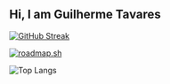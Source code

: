 ## Hi, I am Guilherme Tavares

[![GitHub Streak](https://github-readme-streak-stats.herokuapp.com?user=GuilhermeTavares13&theme=dark)](https://git.io/streak-stats)

[![roadmap.sh](https://roadmap.sh/card/wide/676dbd9270129741a86d63e4?variant=dark)](https://roadmap.sh)

![Top Langs](https://github-readme-stats.vercel.app/api/top-langs/?username=GuilhermeTavares13&layout=compact)
